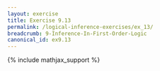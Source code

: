 ```yaml
---
layout: exercise
title: Exercise 9.13
permalink: /logical-inference-exercises/ex_13/
breadcrumb: 9-Inference-In-First-Order-Logic
canonical_id: ex9.13
---
```


{% include mathjax_support %}
